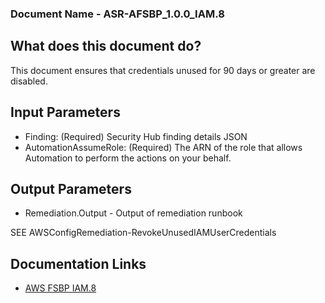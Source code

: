 ### Document Name - ASR-AFSBP_1.0.0_IAM.8

## What does this document do?
This document ensures that credentials unused for 90 days or greater are disabled.

## Input Parameters
* Finding: (Required) Security Hub finding details JSON
* AutomationAssumeRole: (Required) The ARN of the role that allows Automation to perform the actions on your behalf.

## Output Parameters
* Remediation.Output - Output of remediation runbook

SEE AWSConfigRemediation-RevokeUnusedIAMUserCredentials

## Documentation Links
* [AWS FSBP IAM.8](https://docs.aws.amazon.com/securityhub/latest/userguide/securityhub-standards-fsbp-controls.html#fsbp-iam-8)
